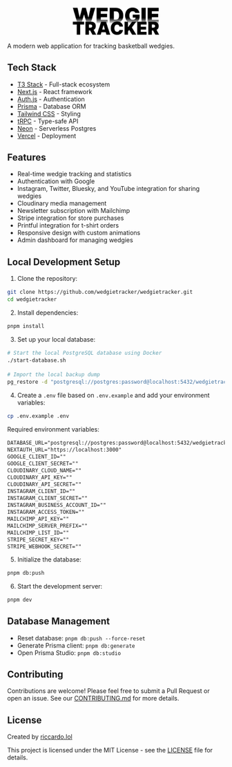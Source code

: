 <p align="center">
  <picture>
  <source media="(prefers-color-scheme: dark)" srcset="public/github-logo-dark.svg">
  <img src="public/github-logo-light.svg" width="200" alt="Logo for WedgieTracker">
</picture>
</p>

A modern web application for tracking basketball wedgies.

## Tech Stack

- [T3 Stack](https://github.com/t3-oss/create-t3-app) - Full-stack ecosystem
- [Next.js](https://nextjs.org) - React framework
- [Auth.js](https://authjs.dev/) - Authentication
- [Prisma](https://prisma.io) - Database ORM
- [Tailwind CSS](https://tailwindcss.com) - Styling
- [tRPC](https://trpc.io) - Type-safe API
- [Neon](https://neon.tech) - Serverless Postgres
- [Vercel](https://vercel.com) - Deployment

## Features

- Real-time wedgie tracking and statistics
- Authentication with Google
- Instagram, Twitter, Bluesky, and YouTube integration for sharing wedgies
- Cloudinary media management
- Newsletter subscription with Mailchimp
- Stripe integration for store purchases
- Printful integration for t-shirt orders
- Responsive design with custom animations
- Admin dashboard for managing wedgies

## Local Development Setup

1. Clone the repository:

```bash
git clone https://github.com/wedgietracker/wedgietracker.git
cd wedgietracker
```

2. Install dependencies:

```bash
pnpm install
```

3. Set up your local database:

```bash
# Start the local PostgreSQL database using Docker
./start-database.sh

# Import the local backup dump
pg_restore -d "postgresql://postgres:password@localhost:5432/wedgietracker" local_database.dump
```

4. Create a `.env` file based on `.env.example` and add your environment variables:

```bash
cp .env.example .env
```

Required environment variables:

```env
DATABASE_URL="postgresql://postgres:password@localhost:5432/wedgietracker"
NEXTAUTH_URL="https://localhost:3000"
GOOGLE_CLIENT_ID=""
GOOGLE_CLIENT_SECRET=""
CLOUDINARY_CLOUD_NAME=""
CLOUDINARY_API_KEY=""
CLOUDINARY_API_SECRET=""
INSTAGRAM_CLIENT_ID=""
INSTAGRAM_CLIENT_SECRET=""
INSTAGRAM_BUSINESS_ACCOUNT_ID=""
INSTAGRAM_ACCESS_TOKEN=""
MAILCHIMP_API_KEY=""
MAILCHIMP_SERVER_PREFIX=""
MAILCHIMP_LIST_ID=""
STRIPE_SECRET_KEY=""
STRIPE_WEBHOOK_SECRET=""
```

5. Initialize the database:

```bash
pnpm db:push
```

6. Start the development server:

```bash
pnpm dev
```

## Database Management

- Reset database: `pnpm db:push --force-reset`
- Generate Prisma client: `pnpm db:generate`
- Open Prisma Studio: `pnpm db:studio`

## Contributing

Contributions are welcome! Please feel free to submit a Pull Request or open an issue. See our [CONTRIBUTING.md](CONTRIBUTING.md) for more details.

## License

Created by [riccardo.lol](https://www.riccardo.lol)

This project is licensed under the MIT License - see the [LICENSE](LICENSE) file for details.
